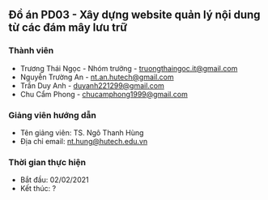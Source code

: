## Đồ án PD03 - Xây dựng website quản lý nội dung từ các đám mây lưu trữ

### Thành viên
- Trương Thái Ngọc - Nhóm trưởng - <truongthaingoc.it@gmail.com>
- Nguyễn Trường An - <nt.an.hutech@gmail.com>
- Trần Duy Anh - <duyanh221299@gmail.com>
- Chu Cẩm Phong - <chucamphong1999@gmail.com>

### Giảng viên hướng dẫn
- Tên giảng viên: TS. Ngô Thanh Hùng
- Địa chỉ email: nt.hung@hutech.edu.vn

### Thời gian thực hiện
- Bắt đầu: 02/02/2021
- Kết thúc: ?
